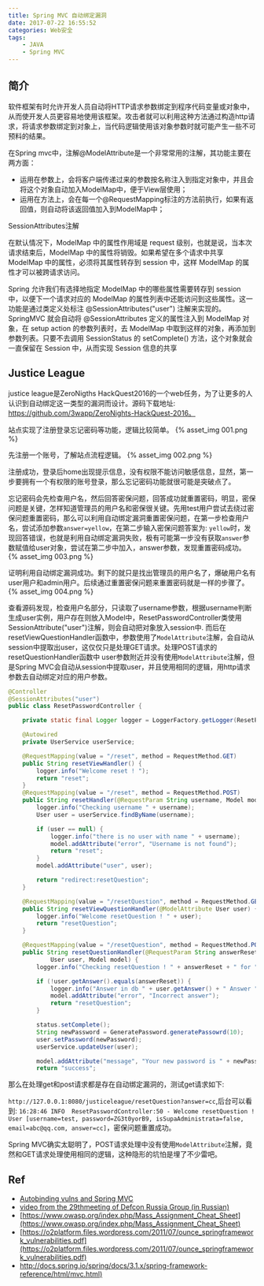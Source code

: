 ```yaml
---
title: Spring MVC 自动绑定漏洞
date: 2017-07-22 16:55:52
categories: Web安全
tags:
    - JAVA
    - Spring MVC
---
```


## 简介

软件框架有时允许开发人员自动将HTTP请求参数绑定到程序代码变量或对象中，从而使开发人员更容易地使用该框架。攻击者就可以利用这种方法通过构造http请求，将请求参数绑定到对象上，当代码逻辑使用该对象参数时就可能产生一些不可预料的结果。

在Spring mvc中，注解@ModelAttribute是一个非常常用的注解，其功能主要在两方面：

* 运用在参数上，会将客户端传递过来的参数按名称注入到指定对象中，并且会将这个对象自动加入ModelMap中，便于View层使用；
* 运用在方法上，会在每一个@RequestMapping标注的方法前执行，如果有返回值，则自动将该返回值加入到ModelMap中；


SessionAttributes注解

在默认情况下，ModelMap 中的属性作用域是 request 级别，也就是说，当本次请求结束后，ModelMap 中的属性将销毁。如果希望在多个请求中共享 ModelMap 中的属性，必须将其属性转存到 session 中，这样 ModelMap 的属性才可以被跨请求访问。

Spring 允许我们有选择地指定 ModelMap 中的哪些属性需要转存到 session 中，以便下一个请求对应的 ModelMap 的属性列表中还能访问到这些属性。这一功能是通过类定义处标注 @SessionAttributes("user") 注解来实现的。SpringMVC 就会自动将 @SessionAttributes 定义的属性注入到 ModelMap 对象，在 setup action 的参数列表时，去 ModelMap 中取到这样的对象，再添加到参数列表。只要不去调用 SessionStatus 的 setComplete() 方法，这个对象就会一直保留在 Session 中，从而实现 Session 信息的共享

<!-- more -->
## Justice League

justice league是ZeroNigths HackQuest2016的一个web任务，为了让更多的人认识到自动绑定这一类型的漏洞而设计。源码下载地址: https://github.com/3wapp/ZeroNights-HackQuest-2016。

站点实现了注册登录忘记密码等功能，逻辑比较简单。
{% asset_img 001.png %}

先注册一个账号，了解站点流程逻辑。
{% asset_img 002.png %}

注册成功，登录后home出现提示信息，没有权限不能访问敏感信息，显然，第一步要拥有一个有权限的账号登录，那么忘记密码功能就很可能是突破点了。

忘记密码会先检查用户名，然后回答密保问题，回答成功就重置密码，明显，密保问题是关键，怎样知道管理员的用户名和密保很关键。先用test用户尝试去绕过密保问题重置密码，那么可以利用自动绑定漏洞重置密保问题，在第一步检查用户名，尝试添加参数`answer=yellow`，在第二步输入密保问题答案为: `yellow`时，发现回答错误，也就是利用自动绑定漏洞失败，极有可能第一步没有获取`answer`参数赋值给user对象，尝试在第二步中加入，answer参数，发现重置密码成功。
{% asset_img 003.png %}

证明利用自动绑定漏洞成功。剩下的就只是找出管理员的用户名了，爆破用户名有user用户和admin用户。后续通过重置密保问题来重置密码就是一样的步骤了。
{% asset_img 004.png %}

查看源码发现，检查用户名部分，只读取了username参数，根据username判断生成user实例，用户存在则放入Model中，ResetPasswordController类使用SessionAttribute("user")注解，则会自动把对象放入session中. 而后在resetViewQuestionHandler函数中，参数使用了`ModelAttribute`注解，会自动从session中提取出user，这仅仅只是处理GET请求。处理POST请求的resetQuestionHandler函数中 user参数附近并没有使用`ModelAttribute`注解，但是Spring MVC会自动从session中提取user，并且使用相同的逻辑，用http请求参数去自动绑定对应的用户参数。

```java
@Controller
@SessionAttributes("user")
public class ResetPasswordController {

	private static final Logger logger = LoggerFactory.getLogger(ResetPasswordController.class);

	@Autowired
	private UserService userService;

	@RequestMapping(value = "/reset", method = RequestMethod.GET)
	public String resetViewHandler() {
		logger.info("Welcome reset ! ");
		return "reset";
	}
	@RequestMapping(value = "/reset", method = RequestMethod.POST)
	public String resetHandler(@RequestParam String username, Model model) {
		logger.info("Checking username " + username);
		User user = userService.findByName(username);

		if (user == null) {
			logger.info("there is no user with name " + username);
			model.addAttribute("error", "Username is not found");
			return "reset";
		}
		model.addAttribute("user", user);

		return "redirect:resetQuestion";
	}

	@RequestMapping(value = "/resetQuestion", method = RequestMethod.GET)
	public String resetViewQuestionHandler(@ModelAttribute User user) {
		logger.info("Welcome resetQuestion ! " + user);
		return "resetQuestion";
	}

	@RequestMapping(value = "/resetQuestion", method = RequestMethod.POST)
	public String resetQuestionHandler(@RequestParam String answerReset, SessionStatus status,
			User user, Model model) {
		logger.info("Checking resetQuestion ! " + answerReset + " for " + user);

		if (!user.getAnswer().equals(answerReset)) {
			logger.info("Answer in db " + user.getAnswer() + " Answer " + answerReset);
			model.addAttribute("error", "Incorrect answer");
			return "resetQuestion";
		}

		status.setComplete();
		String newPassword = GeneratePassword.generatePassowrd(10);
		user.setPassword(newPassword);
		userService.updateUser(user);

		model.addAttribute("message", "Your new password is " + newPassword);
		return "success";
```

那么在处理get和post请求都是存在自动绑定漏洞的，测试get请求如下:

`http://127.0.0.1:8080/justiceleague/resetQuestion?answer=cc`,后台可以看到: `16:28:46 INFO  ResetPasswordController:50 - Welcome resetQuestion ! User [username=test, password=ZG3t0yorB9, isSupaAdministrata=false, email=abc@qq.com, answer=cc]`，密保问题重置成功。

Spring MVC确实太聪明了，POST请求处理中没有使用`ModelAttribute`注解，竟然和GET请求处理使用相同的逻辑，这种隐形的坑怕是埋了不少雷吧。

## Ref

* [Autobinding vulns and Spring MVC](http://agrrrdog.blogspot.com/2017/03/autobinding-vulns-and-spring-mvc.html)
* [video from the 29thmeeting of Defcon Russia Group (in Russian)](https://www.youtube.com/watch?v=l5hU1Hq-gsA)
* [https://www.owasp.org/index.php/Mass_Assignment_Cheat_Sheet](https://www.owasp.org/index.php/Mass_Assignment_Cheat_Sheet)
* [https://o2platform.files.wordpress.com/2011/07/ounce_springframework_vulnerabilities.pdf](https://o2platform.files.wordpress.com/2011/07/ounce_springframework_vulnerabilities.pdf)
* [http://docs.spring.io/spring/docs/3.1.x/spring-framework-reference/html/mvc.html)](http://docs.spring.io/spring/docs/3.1.x/spring-framework-reference/html/mvc.html)
